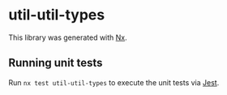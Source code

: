 # util-util-types

This library was generated with [Nx](https://nx.dev).

## Running unit tests

Run `nx test util-util-types` to execute the unit tests via [Jest](https://jestjs.io).

